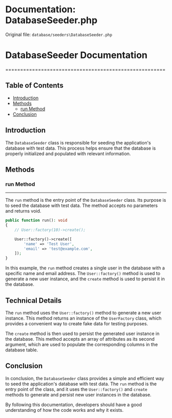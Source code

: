 # Documentation: DatabaseSeeder.php

Original file: `database/seeders\DatabaseSeeder.php`

# DatabaseSeeder Documentation
======================================================

Table of Contents
-----------------

* [Introduction](#introduction)
* [Methods](#methods)
	+ [run Method](#run-method)
* [Conclusion](#conclusion)

Introduction
------------

The `DatabaseSeeder` class is responsible for seeding the application's database with test data. This process helps ensure that the database is properly initialized and populated with relevant information.

Methods
--------

### run Method
---------------

The `run` method is the entry point of the `DatabaseSeeder` class. Its purpose is to seed the database with test data. The method accepts no parameters and returns void.

```php
public function run(): void
{
    // User::factory(10)->create();

    User::factory()->create([
        'name' => 'Test User',
        'email' => 'test@example.com',
    ]);
}
```

In this example, the `run` method creates a single user in the database with a specific name and email address. The `User::factory()` method is used to generate a new user instance, and the `create` method is used to persist it in the database.

Technical Details
-----------------

The `run` method uses the `User::factory()` method to generate a new user instance. This method returns an instance of the `UserFactory` class, which provides a convenient way to create fake data for testing purposes.

The `create` method is then used to persist the generated user instance in the database. This method accepts an array of attributes as its second argument, which are used to populate the corresponding columns in the database table.

Conclusion
----------

In conclusion, the `DatabaseSeeder` class provides a simple and efficient way to seed the application's database with test data. The `run` method is the entry point of the class, and it uses the `User::factory()` and `create` methods to generate and persist new user instances in the database.

By following this documentation, developers should have a good understanding of how the code works and why it exists.